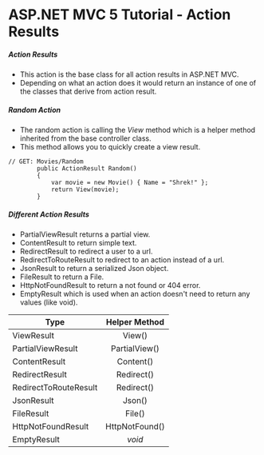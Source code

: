 # ASP.NET MVC 5 Tutorial - Action Results
##### Action Results
+ This action is the base class for all action results in ASP.NET MVC.
+ Depending on what an action does it would return an instance of one of the classes that derive from action result.
##### Random Action
+ The random action is calling the *View* method which is a helper method inherited from the base controller class.
+ This method allows you to quickly create a view result.
```
// GET: Movies/Random
        public ActionResult Random()
        {
            var movie = new Movie() { Name = "Shrek!" };
            return View(movie);
        }
```
##### Different Action Results
+ PartialViewResult returns a partial view.
+ ContentResult to return simple text. 
+ RedirectResult to redirect a user to a url.
+ RedirectToRouteResult to redirect to an action instead of a url.
+ JsonResult to return a serialized Json object.
+ FileResult to return a File.
+ HttpNotFoundResult to return a not found or 404 error.
+ EmptyResult which is used when an action doesn't need to return any values (like void).

| Type        | Helper Method   | 
| ------------- |:-------------:|
| ViewResult            | View()         |
| PartialViewResult     | PartialView()  |  
| ContentResult         | Content()      |
| RedirectResult        | Redirect()     |
| RedirectToRouteResult | Redirect()     |
| JsonResult            | Json()         |
| FileResult            | File()         |
| HttpNotFoundResult    | HttpNotFound() |
| EmptyResult           | *void*         |
